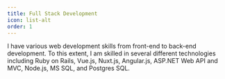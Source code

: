 ```yaml
---
title: Full Stack Development
icon: list-alt
order: 1
---
```


I have various web development skills from front-end to back-end development.
To this extent, I am skilled in several different technologies including Ruby
on Rails, Vue.js, Nuxt.js, Angular.js, ASP.NET Web API and MVC, Node.js, MS
SQL, and Postgres SQL.
